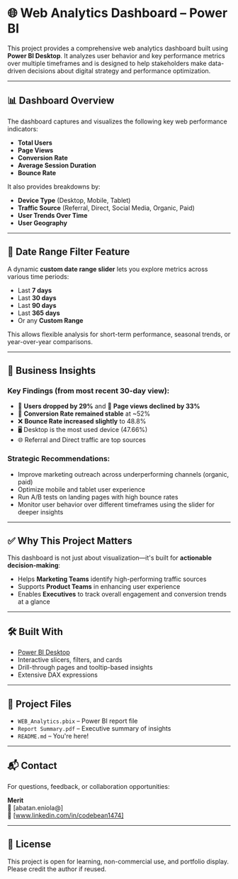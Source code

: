 # 🌐 Web Analytics Dashboard – Power BI

This project provides a comprehensive web analytics dashboard built using **Power BI Desktop**. It analyzes user behavior and key performance metrics over multiple timeframes and is designed to help stakeholders make data-driven decisions about digital strategy and performance optimization.

---

## 📊 Dashboard Overview

The dashboard captures and visualizes the following key web performance indicators:

- **Total Users**
- **Page Views**
- **Conversion Rate**
- **Average Session Duration**
- **Bounce Rate**

It also provides breakdowns by:
- **Device Type** (Desktop, Mobile, Tablet)
- **Traffic Source** (Referral, Direct, Social Media, Organic, Paid)
- **User Trends Over Time**
- **User Geography**

---

## 📅 Date Range Filter Feature

A dynamic **custom date range slider** lets you explore metrics across various time periods:

- Last **7 days**
- Last **30 days**
- Last **90 days**
- Last **365 days**
- Or any **Custom Range**

This allows flexible analysis for short-term performance, seasonal trends, or year-over-year comparisons.

---

## 🧠 Business Insights

### Key Findings (from most recent 30-day view):

- 👥 **Users dropped by 29%** and 📄 **Page views declined by 33%**
- 🎯 **Conversion Rate remained stable** at ~52%
- ❌ **Bounce Rate increased slightly** to 48.8%
- 🖥️ Desktop is the most used device (47.66%)
- 🌐 Referral and Direct traffic are top sources

### Strategic Recommendations:

- Improve marketing outreach across underperforming channels (organic, paid)
- Optimize mobile and tablet user experience
- Run A/B tests on landing pages with high bounce rates
- Monitor user behavior over different timeframes using the slider for deeper insights

---

## ✅ Why This Project Matters

This dashboard is not just about visualization—it's built for **actionable decision-making**:

- Helps **Marketing Teams** identify high-performing traffic sources
- Supports **Product Teams** in enhancing user experience
- Enables **Executives** to track overall engagement and conversion trends at a glance

---

## 🛠 Built With

- [Power BI Desktop](https://powerbi.microsoft.com/)
- Interactive slicers, filters, and cards
- Drill-through pages and tooltip-based insights
- Extensive DAX expressions

---

## 📎 Project Files

- `WEB_Analytics.pbix` – Power BI report file
- `Report Summary.pdf` – Executive summary of insights 
- `README.md` – You're here!

---

## 📬 Contact

For questions, feedback, or collaboration opportunities:

**Merit**  
📧 [abatan.eniola@]  
🔗 [www.linkedin.com/in/codebean1474]

---

## 📌 License

This project is open for learning, non-commercial use, and portfolio display. Please credit the author if reused.

